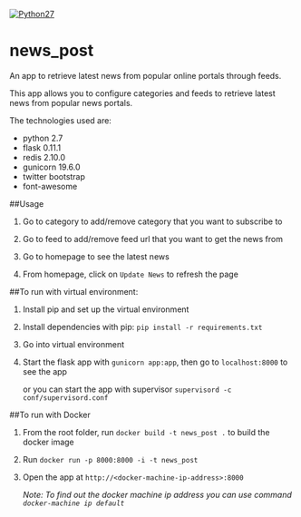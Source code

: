 <a href="https://badge.fury.io/py/scikit-learn"><img alt="Python27" src="https://camo.githubusercontent.com/352488c0cbba0e8f6da11ae0761444dd0c93489c/68747470733a2f2f696d672e736869656c64732e696f2f62616467652f707974686f6e2d322e372d626c75652e737667" data-canonical-src="https://img.shields.io/badge/python-2.7-blue.svg" style="max-width:100%;">
</a>

# news_post
An app to retrieve latest news from popular online portals through feeds.

This app allows you to configure categories and feeds to retrieve latest news from popular news portals.

The technologies used are:

- python 2.7
- flask 0.11.1
- redis 2.10.0
- gunicorn 19.6.0 
- twitter bootstrap
- font-awesome 


##Usage

1. Go to category to add/remove category that you want to subscribe to

2. Go to feed to add/remove feed url that you want to get the news from

3. Go to homepage to see the latest news

4. From homepage, click on `Update News` to refresh the page 


##To  run with virtual environment:


1. Install pip and set up the virtual environment

2. Install dependencies with pip: `pip install -r requirements.txt`

3. Go into virtual environment

5. Start the flask app with `gunicorn app:app`, then go to `localhost:8000` to see the app

   or you can start the app with supervisor `supervisord -c conf/supervisord.conf`

##To run with Docker

1. From the root folder, run `docker build -t news_post .` to build the docker image

2. Run `docker run -p 8000:8000 -i -t news_post`

3. Open the app at `http://<docker-machine-ip-address>:8000`

   _Note: To find out the docker machine ip address you can use command `docker-machine ip default`_




 

